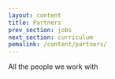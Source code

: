```yaml
---
layout: content
title: Partners
prev_section: jobs
next_section: curriculum
pemalink: /content/partners/
---
```



All the people we work with